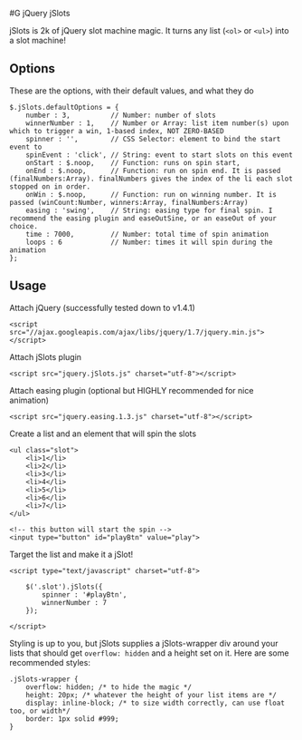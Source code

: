#G
 jQuery jSlots

jSlots is 2k of jQuery slot machine magic. It turns any list (`<ol>` or `<ul>`) into a slot machine!

## Options

These are the options, with their default values, and what they do

    $.jSlots.defaultOptions = {
        number : 3,          // Number: number of slots
        winnerNumber : 1,    // Number or Array: list item number(s) upon which to trigger a win, 1-based index, NOT ZERO-BASED
        spinner : '',        // CSS Selector: element to bind the start event to
        spinEvent : 'click', // String: event to start slots on this event
        onStart : $.noop,    // Function: runs on spin start,
        onEnd : $.noop,      // Function: run on spin end. It is passed (finalNumbers:Array). finalNumbers gives the index of the li each slot stopped on in order.
        onWin : $.noop,      // Function: run on winning number. It is passed (winCount:Number, winners:Array, finalNumbers:Array)
        easing : 'swing',    // String: easing type for final spin. I recommend the easing plugin and easeOutSine, or an easeOut of your choice.
        time : 7000,         // Number: total time of spin animation
        loops : 6            // Number: times it will spin during the animation
    };

## Usage

Attach jQuery (successfully tested down to v1.4.1)

    <script src="//ajax.googleapis.com/ajax/libs/jquery/1.7/jquery.min.js"></script>

Attach jSlots plugin

    <script src="jquery.jSlots.js" charset="utf-8"></script>

Attach easing plugin (optional but HIGHLY recommended for nice animation)

    <script src="jquery.easing.1.3.js" charset="utf-8"></script>

Create a list and an element that will spin the slots

    <ul class="slot">
        <li>1</li>
        <li>2</li>
        <li>3</li>
        <li>4</li>
        <li>5</li>
        <li>6</li>
        <li>7</li>
    </ul>

    <!-- this button will start the spin -->
    <input type="button" id="playBtn" value="play">

Target the list and make it a jSlot!

    <script type="text/javascript" charset="utf-8">

        $('.slot').jSlots({
            spinner : '#playBtn',
            winnerNumber : 7
        });

    </script>

Styling is up to you, but jSlots supplies a jSlots-wrapper div around your lists that should get `overflow: hidden` and a height set on it. Here are some recommended styles:

    .jSlots-wrapper {
        overflow: hidden; /* to hide the magic */
        height: 20px; /* whatever the height of your list items are */
        display: inline-block; /* to size width correctly, can use float too, or width*/
        border: 1px solid #999;
    }
